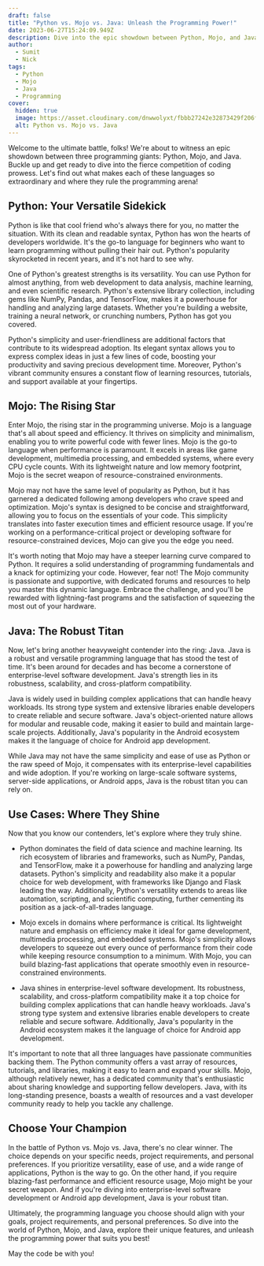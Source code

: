 ```yaml
---
draft: false
title: "Python vs. Mojo vs. Java: Unleash the Programming Power!"
date: 2023-06-27T15:24:09.949Z
description: Dive into the epic showdown between Python, Mojo, and Java, three programming giants. Discover their unique strengths, cool features, and where they dominate. Get ready to choose your programming champion!
author:
  - Sumit
  - Nick
tags:
  - Python
  - Mojo
  - Java
  - Programming
cover:
  hidden: true
  image: https://asset.cloudinary.com/dnwwolyxt/fbbb27242e32873429f206f6b506e0ef
  alt: Python vs. Mojo vs. Java
---
```


Welcome to the ultimate battle, folks! We're about to witness an epic showdown between three programming giants: Python, Mojo, and Java. Buckle up and get ready to dive into the fierce competition of coding prowess. Let's find out what makes each of these languages so extraordinary and where they rule the programming arena!

## Python: Your Versatile Sidekick

Python is like that cool friend who's always there for you, no matter the situation. With its clean and readable syntax, Python has won the hearts of developers worldwide. It's the go-to language for beginners who want to learn programming without pulling their hair out. Python's popularity skyrocketed in recent years, and it's not hard to see why.

One of Python's greatest strengths is its versatility. You can use Python for almost anything, from web development to data analysis, machine learning, and even scientific research. Python's extensive library collection, including gems like NumPy, Pandas, and TensorFlow, makes it a powerhouse for handling and analyzing large datasets. Whether you're building a website, training a neural network, or crunching numbers, Python has got you covered.

Python's simplicity and user-friendliness are additional factors that contribute to its widespread adoption. Its elegant syntax allows you to express complex ideas in just a few lines of code, boosting your productivity and saving precious development time. Moreover, Python's vibrant community ensures a constant flow of learning resources, tutorials, and support available at your fingertips.

## Mojo: The Rising Star

Enter Mojo, the rising star in the programming universe. Mojo is a language that's all about speed and efficiency. It thrives on simplicity and minimalism, enabling you to write powerful code with fewer lines. Mojo is the go-to language when performance is paramount. It excels in areas like game development, multimedia processing, and embedded systems, where every CPU cycle counts. With its lightweight nature and low memory footprint, Mojo is the secret weapon of resource-constrained environments.

Mojo may not have the same level of popularity as Python, but it has garnered a dedicated following among developers who crave speed and optimization. Mojo's syntax is designed to be concise and straightforward, allowing you to focus on the essentials of your code. This simplicity translates into faster execution times and efficient resource usage. If you're working on a performance-critical project or developing software for resource-constrained devices, Mojo can give you the edge you need.

It's worth noting that Mojo may have a steeper learning curve compared to Python. It requires a solid understanding of programming fundamentals and a knack for optimizing your code. However, fear not! The Mojo community is passionate and supportive, with dedicated forums and resources to help you master this dynamic language. Embrace the challenge, and you'll be rewarded with lightning-fast programs and the satisfaction of squeezing the most out of your hardware.

## Java: The Robust Titan

Now, let's bring another heavyweight contender into the ring: Java. Java is a robust and versatile programming language that has stood the test of time. It's been around for decades and has become a cornerstone of enterprise-level software development. Java's strength lies in its robustness, scalability, and cross-platform compatibility.

Java is widely used in building complex applications that can handle heavy workloads. Its strong type system and extensive libraries enable developers to create reliable and secure software. Java's object-oriented nature allows for modular and reusable code, making it easier to build and maintain large-scale projects. Additionally, Java's popularity in the Android ecosystem makes it the language of choice for Android app development.

While Java may not have the same simplicity and ease of use as Python or the raw speed of Mojo, it compensates with its enterprise-level capabilities and wide adoption. If you're working on large-scale software systems, server-side applications, or Android apps, Java is the robust titan you can rely on.

## Use Cases: Where They Shine

Now that you know our contenders, let's explore where they truly shine.

- Python dominates the field of data science and machine learning. Its rich ecosystem of libraries and frameworks, such as NumPy, Pandas, and TensorFlow, make it a powerhouse for handling and analyzing large datasets. Python's simplicity and readability also make it a popular choice for web development, with frameworks like Django and Flask leading the way. Additionally, Python's versatility extends to areas like automation, scripting, and scientific computing, further cementing its position as a jack-of-all-trades language.

- Mojo excels in domains where performance is critical. Its lightweight nature and emphasis on efficiency make it ideal for game development, multimedia processing, and embedded systems. Mojo's simplicity allows developers to squeeze out every ounce of performance from their code while keeping resource consumption to a minimum. With Mojo, you can build blazing-fast applications that operate smoothly even in resource-constrained environments.

- Java shines in enterprise-level software development. Its robustness, scalability, and cross-platform compatibility make it a top choice for building complex applications that can handle heavy workloads. Java's strong type system and extensive libraries enable developers to create reliable and secure software. Additionally, Java's popularity in the Android ecosystem makes it the language of choice for Android app development.

It's important to note that all three languages have passionate communities backing them. The Python community offers a vast array of resources, tutorials, and libraries, making it easy to learn and expand your skills. Mojo, although relatively newer, has a dedicated community that's enthusiastic about sharing knowledge and supporting fellow developers. Java, with its long-standing presence, boasts a wealth of resources and a vast developer community ready to help you tackle any challenge.

## Choose Your Champion

In the battle of Python vs. Mojo vs. Java, there's no clear winner. The choice depends on your specific needs, project requirements, and personal preferences. If you prioritize versatility, ease of use, and a wide range of applications, Python is the way to go. On the other hand, if you require blazing-fast performance and efficient resource usage, Mojo might be your secret weapon. And if you're diving into enterprise-level software development or Android app development, Java is your robust titan.

Ultimately, the programming language you choose should align with your goals, project requirements, and personal preferences. So dive into the world of Python, Mojo, and Java, explore their unique features, and unleash the programming power that suits you best!

May the code be with you!
